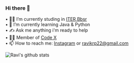 ### Hi there 👋

• 👨‍🎓 I’m currently studing in [ITER,Bbsr](https://www.soa.ac.in/iter)  
• 🌱 I’m currently learning Java & Python  
• ✍ Ask me anything i'm ready to help  
• 👨‍💻 Member of [Code X](https://github.com/codexiter)  
• 📫 How to reach me: [Instagram](https://www.instagram.com/__Raviruler__/) or ravikrp22@gmail.com

![Ravi's github stats](https://github-readme-stats.vercel.app/api?username=Raviruler&show_icons=true&hide_border=true)
